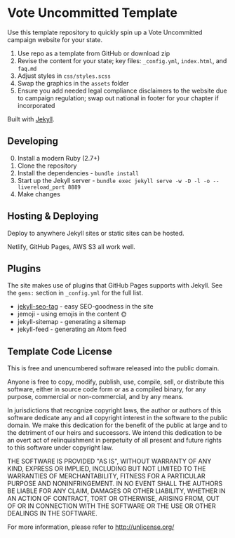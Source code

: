 # Vote Uncommitted Template

Use this template repository to quickly spin up a Vote Uncommitted campaign website for your state.

1. Use repo as a template from GitHub or download zip
2. Revise the content for your state; key files: `_config.yml`, `index.html`, and `faq.md`
3. Adjust styles in `css/styles.scss`
4. Swap the graphics in the `assets` folder
5. Ensure you add needed legal compliance disclaimers to the website due to campaign regulation; swap out national in footer for your chapter if incorporated

Built with [Jekyll](http://jekyllrb.com).

## Developing

0. Install a modern Ruby (2.7+)
1. Clone the repository
2. Install the dependencies - `bundle install`
3. Start up the Jekyll server - `bundle exec jekyll serve -w -D -l -o --livereload_port 8889`
4. Make changes

## Hosting & Deploying

Deploy to anywhere Jekyll sites or static sites can be hosted.

Netlify, GitHub Pages, AWS S3 all work well.

## Plugins

The site makes use of plugins that GitHub Pages supports with Jekyll.
See the `gems:` section in `_config.yml` for the full list.

- [jekyll-seo-tag](https://github.com/jekyll/jekyll-seo-tag) - easy
  SEO-goodness in the site
- jemoji - using emojis in the content :sun_with_face:
- jekyll-sitemap - generating a sitemap
- jekyll-feed - generating an Atom feed

## Template Code License

This is free and unencumbered software released into the public domain.

Anyone is free to copy, modify, publish, use, compile, sell, or
distribute this software, either in source code form or as a compiled
binary, for any purpose, commercial or non-commercial, and by any
means.

In jurisdictions that recognize copyright laws, the author or authors
of this software dedicate any and all copyright interest in the
software to the public domain. We make this dedication for the benefit
of the public at large and to the detriment of our heirs and
successors. We intend this dedication to be an overt act of
relinquishment in perpetuity of all present and future rights to this
software under copyright law.

THE SOFTWARE IS PROVIDED "AS IS", WITHOUT WARRANTY OF ANY KIND,
EXPRESS OR IMPLIED, INCLUDING BUT NOT LIMITED TO THE WARRANTIES OF
MERCHANTABILITY, FITNESS FOR A PARTICULAR PURPOSE AND NONINFRINGEMENT.
IN NO EVENT SHALL THE AUTHORS BE LIABLE FOR ANY CLAIM, DAMAGES OR
OTHER LIABILITY, WHETHER IN AN ACTION OF CONTRACT, TORT OR OTHERWISE,
ARISING FROM, OUT OF OR IN CONNECTION WITH THE SOFTWARE OR THE USE OR
OTHER DEALINGS IN THE SOFTWARE.

For more information, please refer to <http://unlicense.org/>
